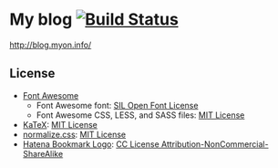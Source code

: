 # My blog [![Build Status](https://travis-ci.org/Tosainu/blog.svg)](https://travis-ci.org/Tosainu/blog)

<http://blog.myon.info/>

## License

- [Font Awesome](https://github.com/FortAwesome/Font-Awesome)
  - Font Awesome font: [SIL Open Font License](http://scripts.sil.org/OFL)
  - Font Awesome CSS, LESS, and SASS files: [MIT License](http://opensource.org/licenses/mit-license.html)
- [KaTeX](https://github.com/Khan/KaTeX): [MIT License](https://github.com/Khan/KaTeX/blob/master/LICENSE.txt)
- [normalize.css](https://github.com/necolas/normalize.css/): [MIT License](https://github.com/necolas/normalize.css/blob/master/LICENSE.md)
- [Hatena Bookmark Logo](http://hatenacorp.jp/press/resource): [CC License Attribution-NonCommercial-ShareAlike](http://creativecommons.org/licenses/by-nc-sa/2.1/jp/)
